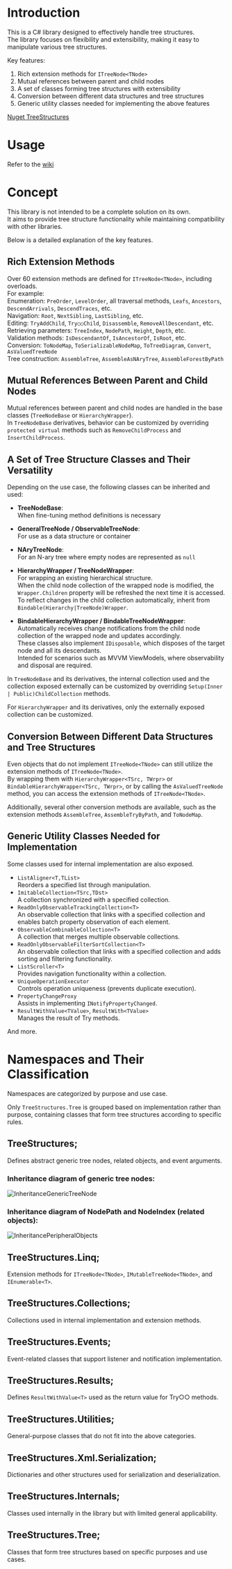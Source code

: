 # Introduction
This is a C# library designed to effectively handle tree structures.  
The library focuses on flexibility and extensibility, making it easy to manipulate various tree structures.

Key features:
1. Rich extension methods for `ITreeNode<TNode>`
1. Mutual references between parent and child nodes
1. A set of classes forming tree structures with extensibility
1. Conversion between different data structures and tree structures
1. Generic utility classes needed for implementing the above features

[Nuget TreeStructures](https://www.nuget.org/packages/TreeStructures/)

# Usage
Refer to the [wiki](https://github.com/Houzkin/TreeStructures/wiki)  

# Concept
This library is not intended to be a complete solution on its own.  
It aims to provide tree structure functionality while maintaining compatibility with other libraries.

Below is a detailed explanation of the key features.

## Rich Extension Methods
Over 60 extension methods are defined for `ITreeNode<TNode>`, including overloads.  
For example:  
Enumeration: `PreOrder`, `LevelOrder`, all traversal methods, `Leafs`, `Ancestors`, `DescendArrivals`, `DescendTraces`, etc.  
Navigation: `Root`, `NextSibling`, `LastSibling`, etc.  
Editing: `TryAddChild`, `Try○○Child`, `Disassemble`, `RemoveAllDescendant`, etc.  
Retrieving parameters: `TreeIndex`, `NodePath`, `Height`, `Depth`, etc.  
Validation methods: `IsDescendantOf`, `IsAncestorOf`, `IsRoot`, etc.  
Conversion: `ToNodeMap`, `ToSerializableNodeMap`, `ToTreeDiagram`, `Convert`, `AsValuedTreeNode`   
Tree construction: `AssembleTree`, `AssembleAsNAryTree`, `AssembleForestByPath`

## Mutual References Between Parent and Child Nodes
Mutual references between parent and child nodes are handled in the base classes (`TreeNodeBase` or `HierarchyWrapper`).  
In `TreeNodeBase` derivatives, behavior can be customized by overriding `protected virtual` methods such as `RemoveChildProcess` and `InsertChildProcess`.

## A Set of Tree Structure Classes and Their Versatility
Depending on the use case, the following classes can be inherited and used:

- **TreeNodeBase**:  
 When fine-tuning method definitions is necessary  

- **GeneralTreeNode / ObservableTreeNode**:  
 For use as a data structure or container  

- **NAryTreeNode**:  
 For an N-ary tree where empty nodes are represented as `null`  

- **HierarchyWrapper / TreeNodeWrapper**:  
 For wrapping an existing hierarchical structure.  
 When the child node collection of the wrapped node is modified, the `Wrapper.Children` property will be refreshed the next time it is accessed.  
 To reflect changes in the child collection automatically, inherit from `Bindable(Hierarchy|TreeNode)Wrapper`.

- **BindableHierarchyWrapper / BindableTreeNodeWrapper**:  
 Automatically receives change notifications from the child node collection of the wrapped node and updates accordingly.  
 These classes also implement `IDisposable`, which disposes of the target node and all its descendants.  
 Intended for scenarios such as MVVM ViewModels, where observability and disposal are required.

In `TreeNodeBase` and its derivatives, the internal collection used and the collection exposed externally can be customized by overriding `Setup(Inner | Public)ChildCollection` methods.

For `HierarchyWrapper` and its derivatives, only the externally exposed collection can be customized.

## Conversion Between Different Data Structures and Tree Structures
Even objects that do not implement `ITreeNode<TNode>` can still utilize the extension methods of `ITreeNode<TNode>`.  
By wrapping them with `HierarchyWrapper<TSrc, TWrpr>` or `BindableHierarchyWrapper<TSrc, TWrpr>`, or by calling the `AsValuedTreeNode` method, you can access the extension methods of `ITreeNode<TNode>`.  

Additionally, several other conversion methods are available, such as the extension methods `AssembleTree`, `AssembleTryByPath`, and `ToNodeMap`.

## Generic Utility Classes Needed for Implementation

Some classes used for internal implementation are also exposed.  

- `ListAligner<T,TList>`  
  Reorders a specified list through manipulation.  
- `ImitableCollection<TSrc,TDst>`  
  A collection synchronized with a specified collection.  
- `ReadOnlyObservableTrackingCollection<T>`  
  An observable collection that links with a specified collection and enables batch property observation of each element.  
- `ObservableCombinableCollection<T>`  
  A collection that merges multiple observable collections.
- `ReadOnlyObservableFilterSortCollection<T>`  
  An observable collection that links with a specified collection and adds sorting and filtering functionality.
- `ListScroller<T>`  
  Provides navigation functionality within a collection.
- `UniqueOperationExecutor`  
  Controls operation uniqueness (prevents duplicate execution).
- `PropertyChangeProxy`  
  Assists in implementing `INotifyPropertyChanged`.
- `ResultWithValue<TValue>`, `ResultWith<TValue>`  
  Manages the result of Try methods.

And more.

# Namespaces and Their Classification

Namespaces are categorized by purpose and use case.

Only `TreeStructures.Tree` is grouped based on implementation rather than purpose, containing classes that form tree structures according to specific rules.

## TreeStructures;
Defines abstract generic tree nodes, related objects, and event arguments.

### Inheritance diagram of generic tree nodes:
![InheritanceGenericTreeNode](https://raw.githubusercontent.com/Houzkin/TreeStructures/master/images/InheritanceGenericTreeNode.png)

### Inheritance diagram of NodePath and NodeIndex (related objects):
![InheritancePeripheralObjects](https://raw.githubusercontent.com/Houzkin/TreeStructures/master/images/InheritancePeripheralObjects.png)

## TreeStructures.Linq;
Extension methods for `ITreeNode<TNode>`, `IMutableTreeNode<TNode>`, and `IEnumerable<T>`.

## TreeStructures.Collections;
Collections used in internal implementation and extension methods.

## TreeStructures.Events;
Event-related classes that support listener and notification implementation.

## TreeStructures.Results;
Defines `ResultWithValue<T>` used as the return value for Try○○ methods.

## TreeStructures.Utilities;
General-purpose classes that do not fit into the above categories.

## TreeStructures.Xml.Serialization;
Dictionaries and other structures used for serialization and deserialization.

## TreeStructures.Internals;
Classes used internally in the library but with limited general applicability.

## TreeStructures.Tree;
Classes that form tree structures based on specific purposes and use cases.

